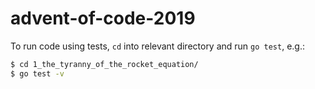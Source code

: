 # advent-of-code-2019

To run code using tests, `cd` into relevant directory and run `go test`, e.g.:
```sh
$ cd 1_the_tyranny_of_the_rocket_equation/
$ go test -v
```
